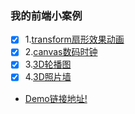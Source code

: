 ### 我的前端小案例
- [x] 1.[transform扇形效果动画](http://tcly861204.github.io/myDemos/demo/1/index.html)
- [x] 2.[canvas数码时钟](http://tcly861204.github.io/myDemos/demo/2/index.html)
- [x] 3.[3D轮播图](http://tcly861204.github.io/myDemos/demo/3/index.html)
- [x] 4.[3D照片墙](http://tcly861204.github.io/myDemos/demo/4/index.html)
- [Demo链接地址!](http://tcly861204.github.io/myDemos/)
